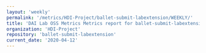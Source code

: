 ```yaml
---
layout: 'weekly'
permalink: '/metrics/HDI-Project/ballet-submit-labextension/WEEKLY/'
title: 'DAI Lab OSS Metrics Metrics report for ballet-submit-labextension | WEEKLY-REPORT-2020-04-12'
organization: 'HDI-Project'
repository: 'ballet-submit-labextension'
current_date: '2020-04-12'
---
```

